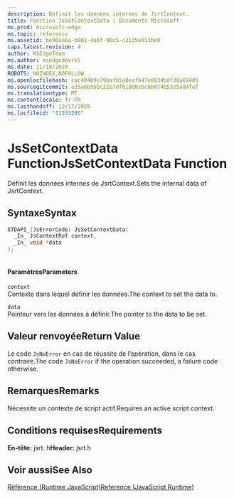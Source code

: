 ```yaml
---
description: Définit les données internes de JsrtContext.
title: Fonction JsSetContextData | Documents Microsoft
ms.prod: microsoft-edge
ms.topic: reference
ms.assetid: be90aa6a-b001-4a6f-90c5-c2135e913be0
caps.latest.revision: 4
author: MSEdgeTeam
ms.author: msedgedevrel
ms.date: 11/19/2020
ROBOTS: NOINDEX,NOFOLLOW
ms.openlocfilehash: cac404b9e79bafb5a8eafb47e893dbdf38a02405
ms.sourcegitcommit: a35a6b5bbc21b7df61d08cbc6b074b5325ad4fef
ms.translationtype: MT
ms.contentlocale: fr-FR
ms.lasthandoff: 12/17/2020
ms.locfileid: "11233295"
---
```

# <span data-ttu-id="30b1f-103">JsSetContextData Function</span><span class="sxs-lookup"><span data-stu-id="30b1f-103">JsSetContextData Function</span></span>

<span data-ttu-id="30b1f-104">Définit les données internes de JsrtContext.</span><span class="sxs-lookup"><span data-stu-id="30b1f-104">Sets the internal data of JsrtContext.</span></span>  
  
## <span data-ttu-id="30b1f-105">Syntaxe</span><span class="sxs-lookup"><span data-stu-id="30b1f-105">Syntax</span></span>  
  
```cpp  
STDAPI_(JsErrorCode) JsSetContextData(  
  _In_ JsContextRef context,  
  _In_ void *data  
);  
  
```  
  
#### <span data-ttu-id="30b1f-106">Paramètres</span><span class="sxs-lookup"><span data-stu-id="30b1f-106">Parameters</span></span>  
 `context`  
 <span data-ttu-id="30b1f-107">Contexte dans lequel définir les données.</span><span class="sxs-lookup"><span data-stu-id="30b1f-107">The context to set the data to.</span></span>  
  
 `data`  
 <span data-ttu-id="30b1f-108">Pointeur vers les données à définir.</span><span class="sxs-lookup"><span data-stu-id="30b1f-108">The pointer to the data to be set.</span></span>  
  
## <span data-ttu-id="30b1f-109">Valeur renvoyée</span><span class="sxs-lookup"><span data-stu-id="30b1f-109">Return Value</span></span>  
 <span data-ttu-id="30b1f-110">Le code `JsNoError` en cas de réussite de l’opération, dans le cas contraire.</span><span class="sxs-lookup"><span data-stu-id="30b1f-110">The code `JsNoError` if the operation succeeded, a failure code otherwise.</span></span>  
  
## <span data-ttu-id="30b1f-111">Remarques</span><span class="sxs-lookup"><span data-stu-id="30b1f-111">Remarks</span></span>  
 <span data-ttu-id="30b1f-112">Nécessite un contexte de script actif.</span><span class="sxs-lookup"><span data-stu-id="30b1f-112">Requires an active script context.</span></span>  
  
## <span data-ttu-id="30b1f-113">Conditions requises</span><span class="sxs-lookup"><span data-stu-id="30b1f-113">Requirements</span></span>  
 <span data-ttu-id="30b1f-114">**En-tête:** jsrt. h</span><span class="sxs-lookup"><span data-stu-id="30b1f-114">**Header:** jsrt.h</span></span>  
  
## <span data-ttu-id="30b1f-115">Voir aussi</span><span class="sxs-lookup"><span data-stu-id="30b1f-115">See Also</span></span>  
 [<span data-ttu-id="30b1f-116">Référence (Runtime JavaScript)</span><span class="sxs-lookup"><span data-stu-id="30b1f-116">Reference (JavaScript Runtime)</span></span>](../chakra-hosting/reference-javascript-runtime.md)
